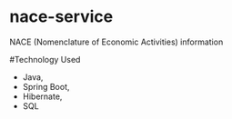 # nace-service
NACE (Nomenclature of Economic Activities) information 

#Technology Used
- Java, 
- Spring Boot,
- Hibernate, 
- SQL 